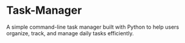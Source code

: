 # Task-Manager
A simple command-line task manager built with Python to help users organize, track, and manage daily tasks efficiently.
